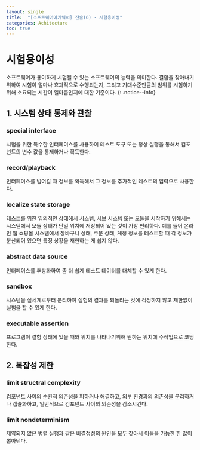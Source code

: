 ```yaml
---
layout: single
title:  "[소프트웨어아키텍처] 전술(6) - 시험용이성"
categories: Achitecture
toc: true
---
```


# 시험용이성
소프트웨어가 용이하게 시험될 수 있는 소프트웨어의 능력을 의미한다. 결함을 찾아내기 위하여 시험이 얼마나 효과적으로 수행되는지, 그리고 기대수준만큼의 범위를 시험하기 위해 소요되는 시간이 얼마큼인지에 대한 기준이다.
{: .notice--info}

## 1. 시스템 상태 통제와 관찰

### special interface
시험을 위한 특수한 인터페이스를 사용하여 테스트 도구 또는 정상 실행을 통해서 컴포넌트의 변수 값을 통제하거나 획득한다.

### record/playback
인터페이스를 넘어갈 때 정보를 획득해서 그 정보를 추가적인 테스트의 입력으로 사용한다.

### localize state storage
테스트를 위한 임의적인 상태에서 시스템, 서브 시스템 또는 모듈을 시작하기 위해서는 시스템에서 모듈 상태가 단일 위치에 저장되어 있는 것이 가장 편리하다. 예를 들어 온라인 웹 쇼핑몰 시스템에서 장바구니 상태, 주문 상태, 계정 정보를 테스트할 때 각 정보가 분산되어 있으면 특정 상황을 재현하는 게 쉽지 않다.

### abstract data source
인터페이스를 추상화하여 좀 더 쉽게 테스트 데이터를 대체할 수 있게 한다.

### sandbox
시스템을 실세계로부터 분리하여 실험의 결과를 되돌리는 것에 걱정하지 않고 제한없이 실험을 할 수 있게 한다.

### executable assertion
프로그램이 결함 상태에 있을 때와 위치를 나타나기위해 원하는 위치에 수작업으로 코딩한다.

## 2. 복잡성 제한

### limit structral complexity
컴포넌트 사이의 순환적 의존성을 피하거나 해결하고, 외부 환경과의 의존성을 분리하거나 캡슐화하고, 일반적으로 컴포넌트 사이의 의존성을 감소시킨다.

### limit nondeterminism
제약되지 않은 병렬 실행과 같은 비결정성의 원인을 모두 찾아서 이들을 가능한 한 많이 뽑아낸다.
